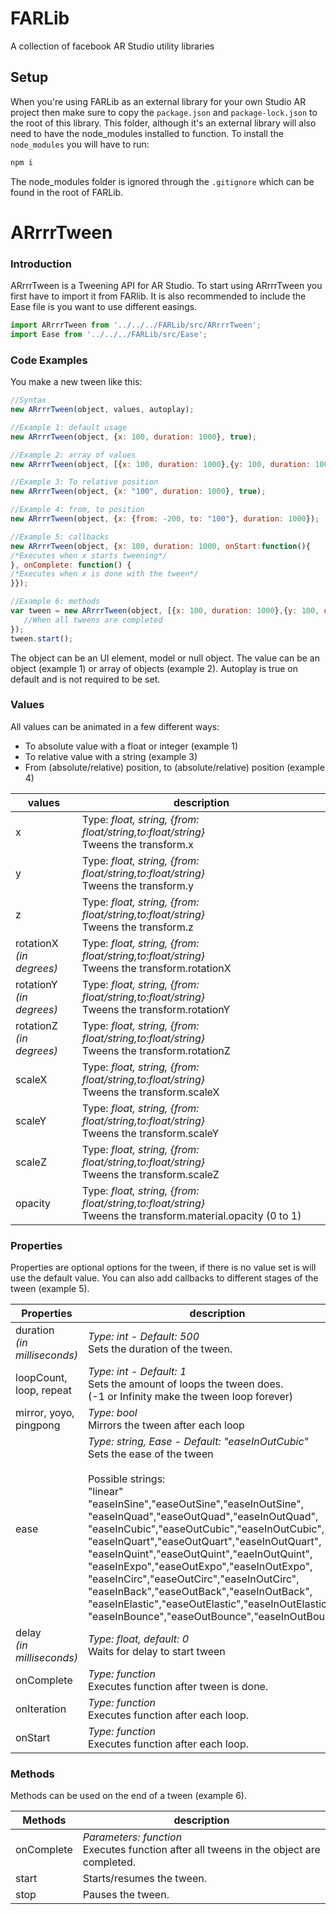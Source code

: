 # FARLib
A collection of facebook AR Studio utility libraries

## Setup
When you're using FARLib as an external library for your own Studio AR project then make sure to copy the ```package.json``` and ```package-lock.json``` to the root of this library. This folder, although it's an external library will also need to have the node_modules installed to function. To install the ```node_modules``` you will have to run:
```javascript
npm i
```
The node_modules folder is ignored through the ```.gitignore``` which can be found in the root of FARLib.

# ARrrrTween
### Introduction
ARrrrTween is a Tweening API for AR Studio. To start using ARrrrTween you first have to import it from FARlib.
It is also recommended to include the Ease file is you want to use different easings.

```javascript
import ARrrrTween from '../../../FARLib/src/ARrrrTween';
import Ease from '../../../FARLib/src/Ease';
```

### Code Examples
You make a new tween like this:
```javascript
//Syntax
new ARrrrTween(object, values, autoplay);

//Example 1: default usage
new ARrrrTween(object, {x: 100, duration: 1000}, true);

//Example 2: array of values
new ARrrrTween(object, [{x: 100, duration: 1000},{y: 100, duration: 1000}];

//Example 3: To relative position
new ARrrrTween(object, {x: "100", duration: 1000}, true);

//Example 4: from, to position
new ARrrrTween(object, {x: {from: -200, to: "100"}, duration: 1000});

//Example 5: callbacks
new ARrrrTween(object, {x: 100, duration: 1000, onStart:function(){
/*Executes when x starts tweening*/
}, onComplete: function() {
/*Executes when x is done with the tween*/
}});

//Example 6: methods
var tween = new ARrrrTween(object, [{x: 100, duration: 1000},{y: 100, duration: 1000}],false).onComplete(function(){
   //When all tweens are completed
});
tween.start();
```

The object can be an UI element, model or null object.
The value can be an object (example 1) or array of objects (example 2).
Autoplay is true on default and is not required to be set.

### Values
All values can be animated in a few different ways:
- To absolute value with a float or integer (example 1)
- To relative value with a string (example 3)
- From (absolute/relative) position, to (absolute/relative) position (example 4)

values | description
--- | ---
x | Type: *float, string, {from: float/string,to:float/string}* <br> Tweens the transform.x
y | Type: *float, string, {from: float/string,to:float/string}* <br> Tweens the transform.y
z | Type: *float, string, {from: float/string,to:float/string}* <br> Tweens the transform.z
rotationX <br/> *(in degrees)*| Type: *float, string, {from: float/string,to:float/string}* <br> Tweens the transform.rotationX
rotationY <br/> *(in degrees)*| Type: *float, string, {from: float/string,to:float/string}* <br> Tweens the transform.rotationY
rotationZ <br/> *(in degrees)*| Type: *float, string, {from: float/string,to:float/string}* <br> Tweens the transform.rotationZ
scaleX | Type: *float, string, {from: float/string,to:float/string}* <br> Tweens the transform.scaleX
scaleY | Type: *float, string, {from: float/string,to:float/string}* <br> Tweens the transform.scaleY
scaleZ | Type: *float, string, {from: float/string,to:float/string}* <br> Tweens the transform.scaleZ
opacity | Type: *float, string, {from: float/string,to:float/string}* <br> Tweens the transform.material.opacity (0 to 1)

### Properties
Properties are optional options for the tween, if there is no value set is will use the default value. You can also add callbacks to different stages of the tween (example 5).

Properties | description
---|---
duration <br> *(in milliseconds)* | *Type: int - Default: 500* <br> Sets the duration of the tween.
loopCount, loop, repeat | *Type: int - Default: 1* <br> Sets the amount of loops the tween does. <br> (-1 or Infinity make the tween loop forever)
mirror, yoyo, pingpong | *Type: bool* <br> Mirrors the tween after each loop
ease | *Type: string, Ease - Default: "easeInOutCubic"* <br> Sets the ease of the tween <br> <br> Possible strings: <br> "linear" <br> "easeInSine","easeOutSine","easeInOutSine", <br> "easeInQuad","easeOutQuad","easeInOutQuad", <br> "easeInCubic","easeOutCubic","easeInOutCubic", <br> "easeInQuart","easeOutQuart","easeInOutQuart", <br> "easeInQuint","easeOutQuint","eaeInOutQuint", <br> "easeInExpo","easeOutExpo","easeInOutExpo", <br> "easeInCirc","easeOutCirc","easeInOutCirc", <br> "easeInBack","easeOutBack","easeInOutBack", <br> "easeInElastic","easeOutElastic","easeInOutElastic", <br> "easeInBounce","easeOutBounce","easeInOutBounce"
delay <br> *(in milliseconds)* | *Type: float, default: 0* <br> Waits for delay to start tween
onComplete | *Type: function* <br> Executes function after tween is done.
onIteration | *Type: function* <br> Executes function after each loop.
onStart | *Type: function* <br> Executes function after each loop.

### Methods
Methods can be used on the end of a tween (example 6).

Methods | description
---|---
onComplete | *Parameters: function* <br> Executes function after all tweens in the object are completed.
start | Starts/resumes the tween.
stop | Pauses the tween.














